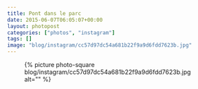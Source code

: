 ```yaml
---
title: Pont dans le parc
date: 2015-06-07T06:05:07+00:00
layout: photopost
categories: ["photos", "instagram"]
tags: []
image: "blog/instagram/cc57d97dc54a681b22f9a9d6fdd7623b.jpg"
---
```


<figure class="photo photo--square">
  {% picture photo-square blog/instagram/cc57d97dc54a681b22f9a9d6fdd7623b.jpg alt="" %}
</figure>


